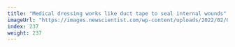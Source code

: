```yaml
---
title: "Medical dressing works like duct tape to seal internal wounds"
imageUrl: "https://images.newscientist.com/wp-content/uploads/2022/02/02172135/PRI_221227421.jpg?width=600"
index: 237
weight: 237
---
```

